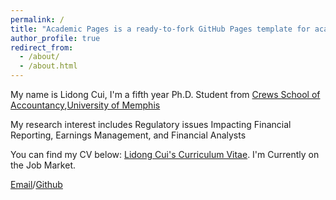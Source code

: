 ```yaml
---
permalink: /
title: "Academic Pages is a ready-to-fork GitHub Pages template for academic personal websites"
author_profile: true
redirect_from: 
  - /about/
  - /about.html
---
```


My name is Lidong Cui, I'm a fifth year Ph.D. Student from [Crews School of Accountancy](https://www.memphis.edu/accountancy/index.php),[University of Memphis](https://www.memphis.edu/)

My research interest includes Regulatory issues Impacting Financial Reporting, Earnings Management, and Financial Analysts

You can find my CV below: [Lidong Cui's Curriculum Vitae](../assets/Curriculum_Viate.pdf). I'm Currently on the Job Market.

[Email](mailto:lcui2@memphis.edu)/[Github](https://github.com/lidongcui/)


